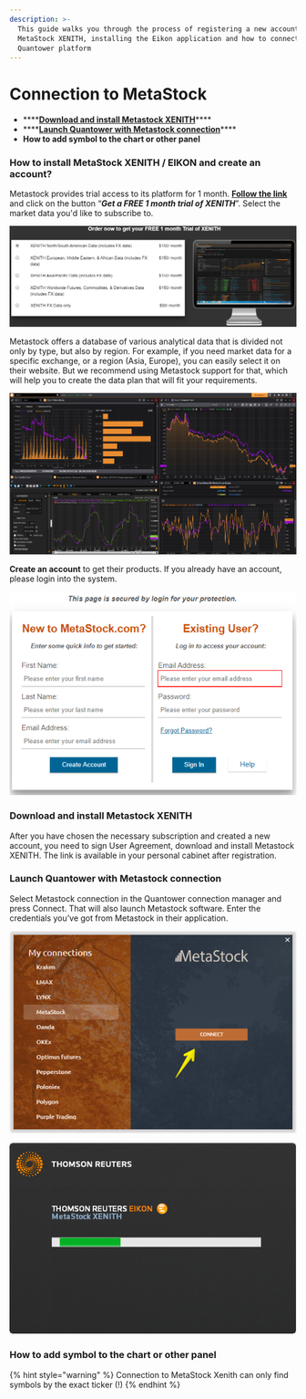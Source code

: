 ```yaml
---
description: >-
  This guide walks you through the process of registering a new account for
  MetaStock XENITH, installing the Eikon application and how to connect it via
  Quantower platform
---
```


# Connection to MetaStock

* \*\*\*\*[**Download and install Metastock XENITH**](connection-to-metastock.md#download-and-install-metastock-xenith)\*\*\*\*
* \*\*\*\*[**Launch Quantower with Metastock connection**](connection-to-metastock.md#launch-quantower-with-metastock-connection)\*\*\*\*
* **How to add symbol to the chart or other panel**

### How to install Meta**S**tock XENITH / EIKON and create an account?

Metastock provides trial access to its platform for 1 month. [**Follow the link**](https://www.metastock.com/offer/ek/?whc=quantowerek&pc=Eq-quantower) and click on the button “_**Get a FREE 1 month trial of XENITH**_”. Select the market data you'd like to subscribe to.

![Prices for subscription to MetaStock XENITH market data ](../.gitbook/assets/pricing-metastoc-xenith-_-eikon.png)

Metastock offers a database of various analytical data that is divided not only by type, but also by region. For example, if you need market data for a specific exchange, or a region \(Asia, Europe\), you can easily select it on their website. But we recommend using Metastock support for that, which will help you to create the data plan that will fit your requirements.

![MetaStock Eikon in action](../.gitbook/assets/screenshot_3%20%281%29.png)

**Create an account** to get their products. If you already have an account, please login into the system.

![Login to your account or create a new one](../.gitbook/assets/create-an-account-metastock.png)

### **Download and install Metastock XENITH**

After you have chosen the necessary subscription and created a new account, you need to sign User Agreement, download and install Metastock XENITH. The link is available in your personal cabinet after registration.

### **Launch Quantower with Metastock connection**

Select Metastock connection in the Quantower connection manager and press Connect. That will also launch Metastock software. Enter the credentials you’ve got from Metastock in their application.

![Click on the Connect button and the platform will start Eikon platform automatically](../.gitbook/assets/connection-to-metastock.png)

![MetaStock XENITH Eikon lauching](../.gitbook/assets/thomson-reuters-eikon-connection.png)

### **How to add symbol to the chart or other panel**

{% hint style="warning" %}
Connection to MetaStock Xenith can only find symbols by the exact ticker \(!\)
{% endhint %}



